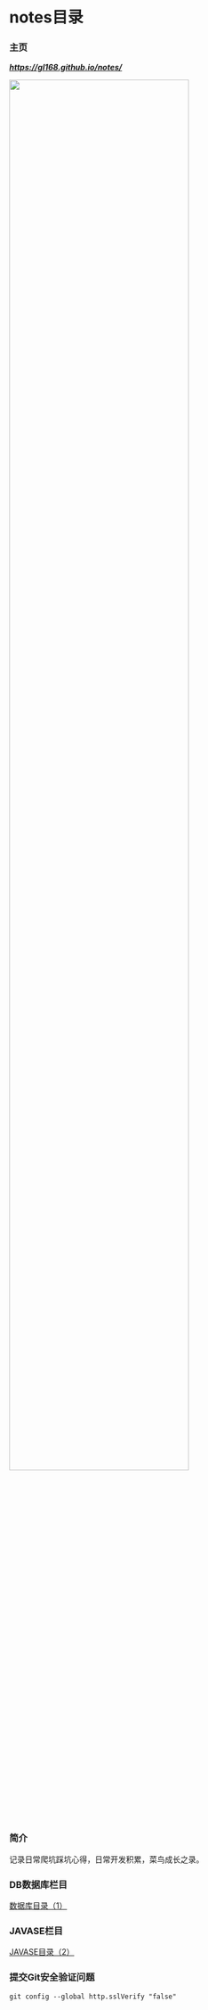 # notes目录 

### 主页

***https://gl168.github.io/notes/***

<img src="https://gl168.github.io/notes/Images/struggle.png"  width="80%">

### 简介
记录日常爬坑踩坑心得，日常开发积累，菜鸟成长之录。

### DB数据库栏目
[数据库目录（1）](DB/db_menu.md)

### JAVASE栏目
[JAVASE目录（2）](JavaSE/javase_menu.md)

### 提交Git安全验证问题
~~~
git config --global http.sslVerify "false"
~~~



